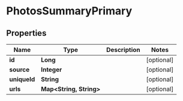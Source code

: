
# PhotosSummaryPrimary

## Properties
Name | Type | Description | Notes
------------ | ------------- | ------------- | -------------
**id** | **Long** |  |  [optional]
**source** | **Integer** |  |  [optional]
**uniqueId** | **String** |  |  [optional]
**urls** | **Map&lt;String, String&gt;** |  |  [optional]



